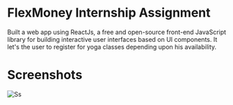 ﻿# FlexMoney Internship Assignment
Built a web app using ReactJs, a free and open-source front-end JavaScript library for building interactive user interfaces based on UI components.
It let's the user to register for yoga classes depending upon his availability.

<h1> Screenshots </h1> 
<img alt="Ss" src="http://img.shields.io/:license-mit-blue.svg?style=flat-square?style=flat-square" />
